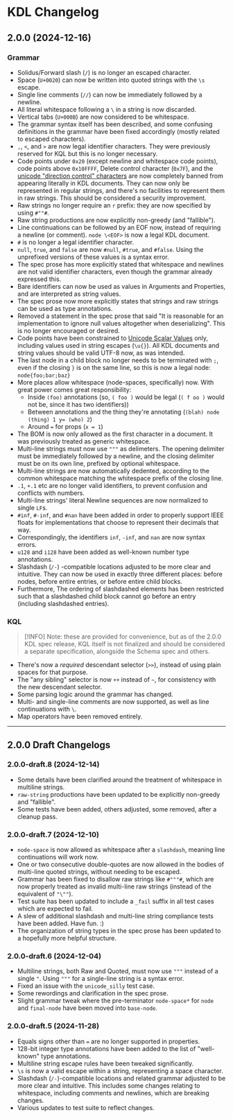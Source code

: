 # KDL Changelog

## 2.0.0 (2024-12-16)

### Grammar

* Solidus/Forward slash (`/`) is no longer an escaped character.
* Space (`U+0020`) can now be written into quoted strings with the `\s`
  escape.
* Single line comments (`//`) can now be immediately followed by a newline.
* All literal whitespace following a `\` in a string is now discarded.
* Vertical tabs (`U+000B`) are now considered to be whitespace.
* The grammar syntax itself has been described, and some confusing definitions
  in the grammar have been fixed accordingly (mostly related to escaped
  characters).
* `,`, `<`, and `>` are now legal identifier characters. They were previously
  reserved for KQL but this is no longer necessary.
* Code points under `0x20` (except newline and whitespace code points), code
  points above `0x10FFFF`, Delete control character (`0x7F`), and the [unicode
  "direction control"
  characters](https://www.w3.org/International/questions/qa-bidi-unicode-controls)
  are now completely banned from appearing literally in KDL documents. They
  can now only be represented in regular strings, and there's no facilities to
  represent them in raw strings. This should be considered a security
  improvement.
* Raw strings no longer require an `r` prefix: they are now specified by using
  `#""#`.
* Raw string productions are now explicitly non-greedy (and "fallible").
* Line continuations can be followed by an EOF now, instead of requiring a
  newline (or comment). `node \<EOF>` is now a legal KDL document.
* `#` is no longer a legal identifier character.
* `null`, `true`, and `false` are now `#null`, `#true`, and `#false`. Using
  the unprefixed versions of these values is a syntax error.
* The spec prose has more explicitly stated that whitespace and newlines are
  not valid identifier characters, even though the grammar already expressed
  this.
* Bare identifiers can now be used as values in Arguments and Properties, and are interpreted as string values.
* The spec prose now more explicitly states that strings and raw strings can
  be used as type annotations.
* Removed a statement in the spec prose that said "It is reasonable for an
  implementation to ignore null values altogether when deserializing". This is
  no longer encouraged or desired.
* Code points have been constrained to [Unicode Scalar
  Values](https://unicode.org/glossary/#unicode_scalar_value) only, including
  values used in string escapes (`\u{}`). All KDL documents and string values
  should be valid UTF-8 now, as was intended.
* The last node in a child block no longer needs to be terminated with `;`,
  even if the closing `}` is on the same line, so this is now a legal node:
  `node{foo;bar;baz}`
* More places allow whitespace (node-spaces, specifically) now. With great
  power comes great responsibility:
  * Inside `(foo)` annotations (so, `( foo )` would be legal (`( f oo )` would
    not be, since it has two identifiers))
  * Between annotations and the thing they're annotating (`(blah) node (thing)
    1 y= (who) 2`)
  * Around `=` for props (`x = 1`)
* The BOM is now only allowed as the first character in a document. It was
  previously treated as generic whitespace.
* Multi-line strings must now use `"""` as delimeters. The opening delimiter must be immediately followed by a newline, and the closing delimiter must be on its own line, prefixed by optional whitespace.
* Multi-line strings are now automatically dedented, according to the common
  whitespace matching the whitespace prefix of the closing line.
* `.1`, `+.1` etc are no longer valid identifiers, to prevent confusion and
  conflicts with numbers.
* Multi-line strings' literal Newline sequences are now normalized to single
  `LF`s.
* `#inf`, `#-inf`, and `#nan` have been added in order to properly support
  IEEE floats for implementations that choose to represent their decimals that
  way.
* Correspondingly, the identifiers `inf`, `-inf`, and `nan` are now syntax
  errors.
* `u128` and `i128` have been added as well-known number type annotations.
* Slashdash (`/-`) -compatible locations adjusted to be more clear and
  intuitive. They can now be used in exactly three different places: before nodes,
  before entire entries, or before entire child blocks.
* Furthermore, The ordering of slashdashed elements has been restricted such
  that a slashdashed child block cannot go before an entry (including slashdashed
  entries).

### KQL

> [!INFO] Note: these are provided for convenience, but as of the 2.0.0 KDL spec release,
> KQL itself is not finalized and should be considered a separate specification,
> alongside the Schema spec and others.

* There's now a _required_ descendant selector (`>>`), instead of using plain
  spaces for that purpose.
* The "any sibling" selector is now `++` instead of `~`, for consistency with
  the new descendant selector.
* Some parsing logic around the grammar has changed.
* Multi- and single-line comments are now supported, as well as line
  continuations with `\`.
* Map operators have been removed entirely.

---

## 2.0.0 Draft Changelogs

### 2.0.0-draft.8 (2024-12-14)

* Some details have been clarified around the treatment of whitespace in
  multiline strings.
* `raw-string` productions have been updated to be explicitly non-greedy and
  "fallible".
* Some tests have been added, others adjusted, some removed, after a cleanup pass.


### 2.0.0-draft.7 (2024-12-10)

* `node-space` is now allowed as whitespace after a `slashdash`, meaning line
  continuations will work now.
* One or two consecutive double-quotes are now allowed in the bodies of
  multi-line quoted strings, without needing to be escaped.
* Grammar has been fixed to disallow raw strings like `#"""#`, which are now
  properly treated as invalid multi-line raw strings (instead of the equivalent of
  `"\""`).
* Test suite has been updated to include a `_fail` suffix in all test cases
  which are expected to fail.
* A slew of additional slashdash and multi-line string compliance tests have
  been added. Have fun. :)
* The organization of string types in the spec prose has been updated to a
  hopefully more helpful structure.


### 2.0.0-draft.6 (2024-12-04)

* Multiline strings, both Raw and Quoted, must now use `"""` instead of a single `"`. Using `"""` for a single-line string is a syntax error.
* Fixed an issue with the `unicode_silly` test case.
* Some rewordings and clarification in the spec prose.
* Slight grammar tweak where the pre-terminator `node-space*` for `node` and `final-node` have been moved into `base-node`.


### 2.0.0-draft.5 (2024-11-28)

* Equals signs other than `=` are no longer supported in properties.
* 128-bit integer type annotations have been added to the list of "well-known"
  type annotations.
* Multiline string escape rules have been tweaked significantly.
* `\s` is now a valid escape within a string, representing a space character.
* Slashdash (`/-`)-compatible locations and related grammar adjusted to be more
  clear and intuitive. This includes some changes relating to whitespace,
  including comments and newlines, which are breaking changes.
* Various updates to test suite to reflect changes.

